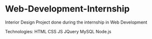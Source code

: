 # Web-Development-Internship
Interior Design Project done during the internship in Web Development





Technologies:
HTML
CSS
JS
JQuery
MySQL
Node.js
